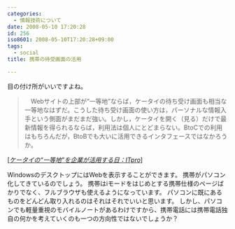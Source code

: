 ```yaml
---
categories:
  - 情報技術について
date: 2008-05-10 17:20:28
id: 256
iso8601: 2008-05-10T17:20:28+09:00
tags:
  - social
title: 携帯の待受画面の活用

---
```


目の付け所がいいですよね。

<blockquote cite="http://itpro.nikkeibp.co.jp/article/OPINION/20080310/295832/" title="Source: ケータイの&#8220;一等地&#8221;を企業が活用する日：ITpro; Accessed Date: 3/14/2008" class="blockquote">
  <p>　Webサイトの上部が&#8220;一等地&#8221;ならば，ケータイの待ち受け画面も相当な一等地なはずだ。こうした待ち受け画面の使い方は，パーソナルな情報入手という側面がまだまだ強い。しかし，ケータイを開く（見る）だけで最新情報を得られるならば，利用法は個人にとどまらない。BtoCでの利用はもちろんだが，BtoBでも大いに活用できるインタフェースではなかろうか。 </p>
</blockquote>
<div class="cite"> [<cite><a href="http://itpro.nikkeibp.co.jp/article/OPINION/20080310/295832/">ケータイの&#8220;一等地&#8221;を企業が活用する日：ITpro</a></cite>] </div>

WindowsのデスクトップにはWebを表示することができます。
携帯がパソコン化してきているのでしょう。
携帯はiモードをはじめとする携帯仕様のページばかりでなく、フルブラウザも使えるようになっています。
パソコンに既にあるものをどんどん取り入れるのはそれはそれでいいと思います。
しかし、パソコンでも軽量重視のモバイルノートがあるわけですから、携帯電話には携帯電話独自の何かを考えていくのも一つの方向性ではないでしょうか？
